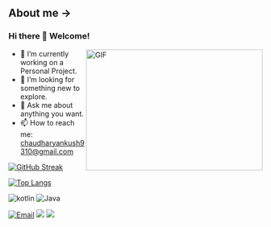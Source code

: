## About me ->
### Hi there 👋 Welcome!

<!--
**Ankush9310/Ankush9310** is a ✨ _special_ ✨ repository because its `README.md` (this file) appears on your GitHub profile.

Here are some ideas to get you started


- 🔭 I’m currently working on ...
- 🌱 I’m currently learning ...
- 👯 I’m looking to collaborate on ...
- 🤔 I’m looking for help with ...
- 💬 Ask me about ...
- 📫 How to reach me: ...
- 😄 Pronouns: ...
- ⚡ Fun fact: ...
-->

<img align="right" alt="GIF" src="https://media0.giphy.com/media/xUA7bdpLxQhsSQdyog/giphy.gif" width="350" height="240" />

- 🔭 I’m currently working on a Personal Project.
- 🤔 I’m looking for something new to explore.
- 💬 Ask me about anything you want.
- 📫 How to reach me: chaudharyankush9310@gmail.com

[![GitHub Streak](https://github-readme-streak-stats.herokuapp.com?user=Ankush9310)](https://git.io/streak-stats)

[![Top Langs](https://github-readme-stats.vercel.app/api/top-langs/?username=Ankush9310&show_icons=true&layout=compact&theme=vue)](https://github.com/Ankush9310/github-readme-stats)

<img src="https://img.shields.io/badge/Kotlin-303030?style=for-the-badge&logo=kotlin" alt="kotlin"> <img src="https://img.shields.io/badge/Java-303030?style=for-the-badge&logo=Java" alt="Java">

[![Email](https://img.shields.io/badge/Gmail-D14836?style=for-the-badge&logo=gmail&logoColor=white)](mailto:chaudharyankush9310@gmail.com)
[![](https://img.shields.io/badge/LinkedIn-0077B5?style=for-the-badge&logo=linkedin&logoColor=white)](https://www.linkedin.com/in/ankush-chaudhary-9310a/")
[![](https://img.shields.io/badge/Instagram-purple?style=for-the-badge&logo=instagram&logoColor=white)](https://www.instagram.com/ankush.chaudhary.93/)
